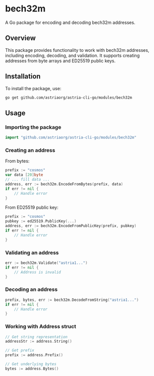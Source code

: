 # bech32m

A Go package for encoding and decoding bech32m addresses.

## Overview

This package provides functionality to work with bech32m addresses, including
encoding, decoding, and validation. It supports creating addresses from byte
arrays and ED25519 public keys.

## Installation

To install the package, use:

```sh
go get github.com/astriaorg/astria-cli-go/modules/bech32m
```

## Usage

### Importing the package

```go
import "github.com/astriaorg/astria-cli-go/modules/bech32m"
```

### Creating an address

From bytes:

```go
prefix := "cosmos"
var data [20]byte
// ... fill data ...
address, err := bech32m.EncodeFromBytes(prefix, data)
if err != nil {
    // Handle error
}
```

From ED25519 public key:

```go
prefix := "cosmos"
pubkey := ed25519.PublicKey(...)
address, err := bech32m.EncodeFromPublicKey(prefix, pubkey)
if err != nil {
    // Handle error
}
```

### Validating an address

```go
err := bech32m.Validate("astria1...")
if err != nil {
    // Address is invalid
}
```

### Decoding an address

```go
prefix, bytes, err := bech32m.DecodeFromString("astria1...")
if err != nil {
    // Handle error
}
```

### Working with Address struct

```go
// Get string representation
addressStr := address.String()

// Get prefix
prefix := address.Prefix()

// Get underlying bytes
bytes := address.Bytes()
```
